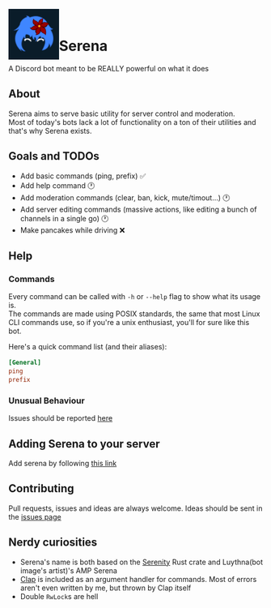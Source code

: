 <p>
  <img src="./serena.png" width="100" align="left">
  </br>
</p>

# Serena
A Discord bot meant to be REALLY powerful on what it does

## About
Serena aims to serve basic utility for server control and moderation.<br>
Most of today's bots lack a lot of functionality on a ton of their utilities and that's why Serena exists.

## Goals and TODOs
- Add basic commands (ping, prefix) ✅
- Add help command 🕐
- Add moderation commands (clear, ban, kick, mute/timout...) 🕐
- Add server editing commands (massive actions, like editing a bunch of channels in a single go) 🕐
- Make pancakes while driving ❌

## Help
### Commands
Every command can be called with `-h` or `--help` flag to show what its usage is.<br>
The commands are made using POSIX standards, the same that most Linux CLI commands use,
so if you're a unix enthusiast, you'll for sure like this bot.

Here's a quick command list (and their aliases):
```ini
[General]
ping
prefix
```
### Unusual Behaviour
Issues should be reported [here](https://github.com/S0raWasTaken/Threadripper-bot/issues)

## Adding Serena to your server
Add serena by following [this link](https://discord.com/oauth2/authorize?client_id=927705546541387786&scope=bot&permissions=328527637630)

## Contributing
Pull requests, issues and ideas are always welcome. Ideas should be sent in the [issues page](https://github.com/S0raWasTaken/Threadripper-bot/issues)

## Nerdy curiosities
- Serena's name is both based on the [Serenity](http://crates.io/crates/serenity) Rust crate and Luythna(bot image's artist)'s AMP Serena
- [Clap](http://crates.io/crates/clap) is included as an argument handler for commands. Most of errors aren't even written by me, but thrown by Clap itself
- Double `RwLock`s are hell
